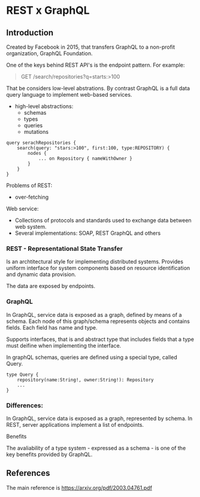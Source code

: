 # REST x GraphQL

## Introduction

Created by Facebook in 2015, that transfers GraphQL to a non-profit organization, GraphQL Foundation.

One of the keys behind REST API's is the endpoint pattern. For example: 
> GET /search/repositories?q=starts:>100

That be considers low-level abstrations. By contrast GraphQL is a full data query language to implement web-based services.
- high-level abstractions:
    - schemas
    - types
    - queries
    - mutations

```
query serachRepositories {
    search(query: "stars:>100", first:100, type:REPOSITORY) {
        nodes {
            ... on Repository { nameWithOwner }
        }
    }
}
```

Problems of REST:
- over-fetching

Web service:
- Collections of protocols and standards used to exchange data between web system.
- Several implementations: SOAP, REST GraphQL and others

### REST - Representational State Transfer
    
Is an archtitectural style for implementing distributed systems. Provides uniform interface for system components based on resource identification and dynamic data provision.

The data are exposed by endpoints.

### GraphQL

In GraphQL, service data is exposed as a graph, defined by means of a schema. Each node of this graph/schema represents objects and contains fields. Each field has name and type.

Supports interfaces, that is and abstract type that includes fields that a type must deifine when implementing the interface.

In graphQL schemas, queries are defined using a special type, called Query.

```
type Query {
    repository(name:String!, owner:String!): Repository
    ...
}
```

### Differences:

In GraphQL, service data is exposed as a graph, represented by schema. In REST, server applications implement a list of endpoints.

Benefits

The avaliability of a type system - expressed as a schema - is one of the key benefits provided by GraphQL.

## References

The main reference is https://arxiv.org/pdf/2003.04761.pdf
